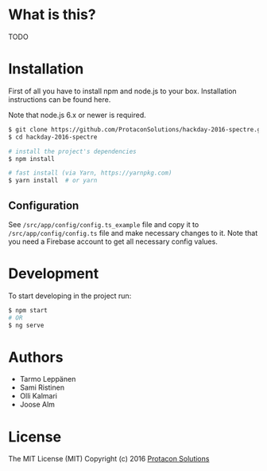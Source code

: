 # What is this?
TODO
 
# Installation
First of all you have to install npm and node.js to your box. Installation instructions can be found here.

Note that node.js 6.x or newer is required.

```bash
$ git clone https://github.com/ProtaconSolutions/hackday-2016-spectre.git
$ cd hackday-2016-spectre

# install the project's dependencies
$ npm install

# fast install (via Yarn, https://yarnpkg.com)
$ yarn install  # or yarn
```

## Configuration
See ```/src/app/config/config.ts_example``` file and copy it to ```/src/app/config/config.ts``` file and make necessary 
changes to it. Note that you need a Firebase account to get all necessary config values.

# Development
To start developing in the project run:

```bash
$ npm start
# OR
$ ng serve
 ```

# Authors
 * Tarmo Leppänen
 * Sami Ristinen
 * Olli Kalmari
 * Joose Alm

# License
The MIT License (MIT)
Copyright (c) 2016 [Protacon Solutions](https://www.protacon.com)
